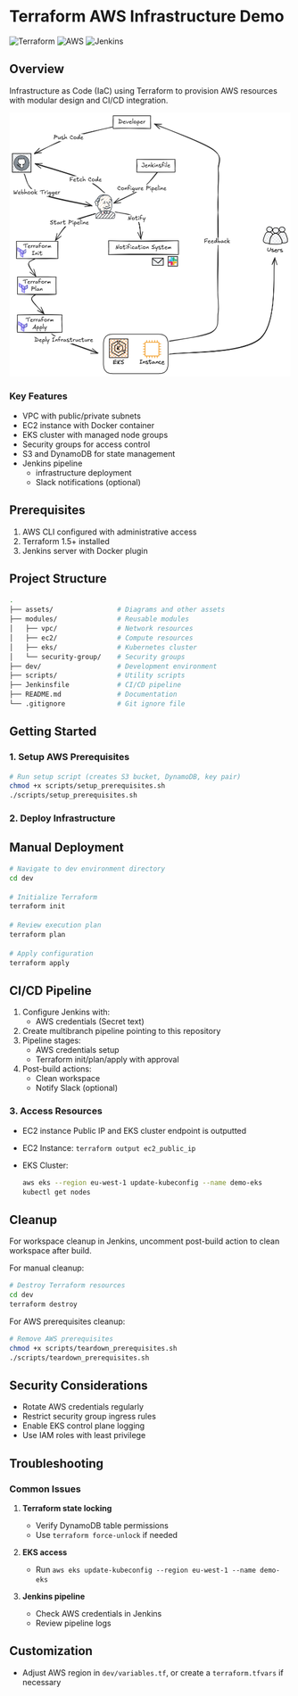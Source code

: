 # Terraform AWS Infrastructure Demo

![Terraform](https://img.shields.io/badge/terraform-%235835CC.svg?style=for-the-badge&logo=terraform&logoColor=white)
![AWS](https://img.shields.io/badge/AWS-%23FF9900.svg?style=for-the-badge&logo=amazon-aws&logoColor=white)
![Jenkins](https://img.shields.io/badge/jenkins-%23D24939.svg?style=for-the-badge&logo=jenkins&logoColor=white)

## Overview

Infrastructure as Code (IaC) using Terraform to provision AWS resources with modular design and CI/CD integration.

![Infrastructure Diagram](assets/infrastructure-diagram.png)

### Key Features

- VPC with public/private subnets
- EC2 instance with Docker container
- EKS cluster with managed node groups
- Security groups for access control
- S3 and DynamoDB for state management
- Jenkins pipeline
  - infrastructure deployment
  - Slack notifications (optional)

## Prerequisites

1. AWS CLI configured with administrative access
2. Terraform 1.5+ installed
3. Jenkins server with Docker plugin

## Project Structure

```bash
.
├── assets/                # Diagrams and other assets
├── modules/               # Reusable modules
│   ├── vpc/               # Network resources
│   ├── ec2/               # Compute resources
│   ├── eks/               # Kubernetes cluster
│   └── security-group/    # Security groups
├── dev/                   # Development environment
├── scripts/               # Utility scripts
├── Jenkinsfile            # CI/CD pipeline
├── README.md              # Documentation
└── .gitignore             # Git ignore file
```

## Getting Started

### 1. Setup AWS Prerequisites

```bash
# Run setup script (creates S3 bucket, DynamoDB, key pair)
chmod +x scripts/setup_prerequisites.sh
./scripts/setup_prerequisites.sh
```

### 2. Deploy Infrastructure

## Manual Deployment

```bash
# Navigate to dev environment directory
cd dev

# Initialize Terraform
terraform init

# Review execution plan
terraform plan

# Apply configuration
terraform apply
```

## CI/CD Pipeline

1. Configure Jenkins with:
   - AWS credentials (Secret text)
2. Create multibranch pipeline pointing to this repository
3. Pipeline stages:
   - AWS credentials setup
   - Terraform init/plan/apply with approval
4. Post-build actions:
   - Clean workspace
   - Notify Slack (optional)

### 3. Access Resources

- EC2 instance Public IP and EKS cluster endpoint is outputted
- EC2 Instance: `terraform output ec2_public_ip`
- EKS Cluster:

    ```bash
    aws eks --region eu-west-1 update-kubeconfig --name demo-eks
    kubectl get nodes
    ```

## Cleanup

For workspace cleanup in Jenkins, uncomment post-build action to clean workspace after build.

For manual cleanup:

```bash
# Destroy Terraform resources
cd dev
terraform destroy
```

For AWS prerequisites cleanup:

```bash
# Remove AWS prerequisites
chmod +x scripts/teardown_prerequisites.sh
./scripts/teardown_prerequisites.sh
```

## Security Considerations

- Rotate AWS credentials regularly
- Restrict security group ingress rules
- Enable EKS control plane logging
- Use IAM roles with least privilege

## Troubleshooting

### Common Issues

1. **Terraform state locking**
   - Verify DynamoDB table permissions
   - Use `terraform force-unlock` if needed

2. **EKS access**
   - Run `aws eks update-kubeconfig --region eu-west-1 --name demo-eks`

3. **Jenkins pipeline**
   - Check AWS credentials in Jenkins
   - Review pipeline logs

## Customization

- Adjust AWS region in `dev/variables.tf`, or create a `terraform.tfvars` if necessary
